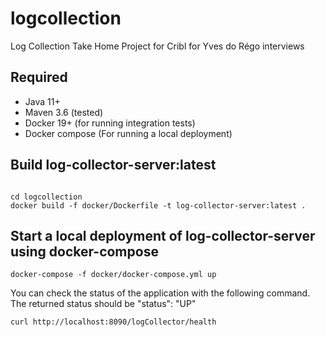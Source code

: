 # logcollection
Log Collection Take Home Project for Cribl for Yves do Régo interviews

## Required

* Java 11+
* Maven 3.6 (tested)
* Docker 19+ (for running integration tests)
* Docker compose (For running a local deployment)

## Build log-collector-server:latest 

```

cd logcollection
docker build -f docker/Dockerfile -t log-collector-server:latest .

```

## Start a local deployment of log-collector-server using docker-compose

```
docker-compose -f docker/docker-compose.yml up
```

You can check the status of the application with the following command. The returned status should be "status": "UP"

```
curl http://localhost:8090/logCollector/health
```
